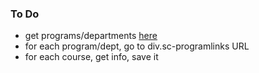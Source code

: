 ### To Do

- get programs/departments [here](http://dartmouth.smartcatalogiq.com/en/current/orc/Departments-Programs-Undergraduate)
- for each program/dept, go to div.sc-programlinks URL
- for each course, get info, save it
